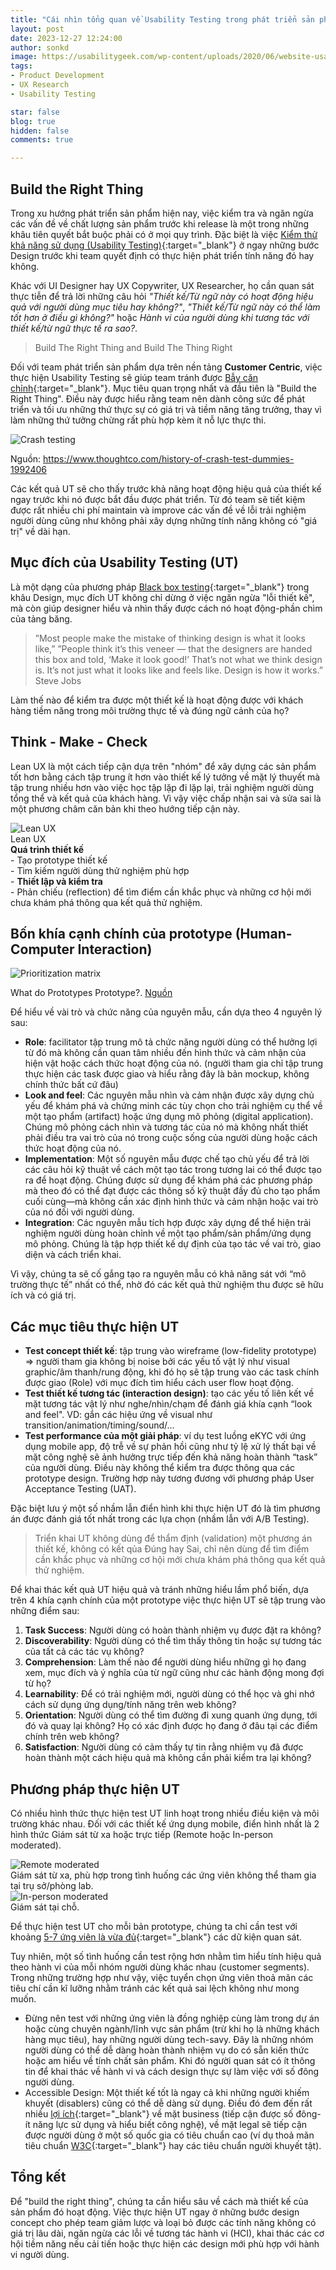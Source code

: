 ```yaml
---
title: "Cái nhìn tổng quan về Usability Testing trong phát triển sản phẩm"
layout: post
date: 2023-12-27 12:24:00
author: sonkd
image: https://usabilitygeek.com/wp-content/uploads/2020/06/website-usability-testing.width-750.png
tags:
- Product Development
- UX Research
- Usability Testing

star: false
blog: true
hidden: false
comments: true

---
```


## Build the Right Thing

Trong xu hướng phát triển sản phẩm hiện nay, việc kiểm tra và ngăn ngừa các vấn đề về chất lượng sản phẩm trước khi release là một trong những khâu tiên quyết bắt buộc phải có ở mọi quy trình. Đặc biệt là việc [Kiểm thử khả năng sử dụng (Usability Testing)](https://www.nngroup.com/articles/usability-testing-101/){:target="_blank"} ở ngay những bước Design trước khi team quyết định có thực hiện phát triển tính năng đó hay không.

Khác với UI Designer hay UX Copywriter, UX Researcher, họ cần quan sát thực tiễn để trả lời những câu hỏi *"Thiết kế/Từ ngữ này có hoạt động hiệu quả với người dùng mục tiêu hay không?"*, *"Thiết kế/Từ ngữ này có thể làm tốt hơn ở điều gì không?"* hoặc *Hành vi của người dùng khi tương tác với thiết kế/từ ngữ thực tế ra sao?*.

> Build The Right Thing and Build The Thing Right

Đối với team phát triển sản phẩm dựa trên nền tảng **Customer Centric**, việc thực hiện Usability Testing sẽ giúp team tránh được [Bẫy căn chỉnh](https://sloanreview.mit.edu/article/avoiding-the-alignment-trap-in-it/){:target="_blank"}. Mục tiêu quan trọng nhất và đầu tiên là "Build the Right Thing". Điều này được hiểu rằng team nên dành công sức để phát triển và tối ưu những thứ thực sự có giá trị và tiềm năng tăng trưởng, thay vì làm những thứ tưởng chừng rất phù hợp kèm ít nỗ lực thực thi.

![Crash testing](https://www.thoughtco.com/thmb/zUrqtdatkRyw40uwI6ORHVw5lIs=/1500x0/filters:no_upscale():max_bytes(150000):strip_icc():format(webp)/GettyImages-104574305-5b5b7e6cc9e77c0050acfb52.jpg)
<figcaption class="caption">Nguồn: <a href="https://www.thoughtco.com/history-of-crash-test-dummies-1992406">https://www.thoughtco.com/history-of-crash-test-dummies-1992406</a></figcaption>

Các kết quả UT sẽ cho thấy trước khả năng hoạt động hiệu quả của thiết kế ngay trước khi nó được bắt đầu được phát triển. Từ đó team sẽ tiết kiệm được rất nhiều chi phí maintain và improve các vấn đề về lỗi trải nghiệm người dùng cũng như không phải xây dựng những tính năng không có "giá trị" về dài hạn.

## Mục đích của Usability Testing (UT)

Là một dạng của phương pháp [Black box testing](https://en.wikipedia.org/wiki/Black-box_testing){:target="_blank"} trong khâu Design, mục đích UT không chỉ dừng ở việc ngăn ngừa "lỗi thiết kế", mà còn giúp designer hiểu và nhìn thấy được cách nó hoạt động-phần chìm của tảng băng.

> ”Most people make the mistake of thinking design is what it looks like,” ”People think it’s this veneer — that the designers are handed this box and told, ‘Make it look good!’ That’s not what we think design is. It’s not just what it looks like and feels like. Design is how it works.”
Steve Jobs

Làm thế nào để kiểm tra được một thiết kế là hoạt động được với khách hàng tiềm năng trong môi trường thực tế và đúng ngữ cảnh của họ?

## Think - Make - Check

Lean UX là một cách tiếp cận dựa trên "nhóm" để xây dựng các sản phẩm tốt hơn bằng cách tập trung ít hơn vào thiết kế lý tưởng về mặt lý thuyết mà tập trung nhiều hơn vào việc học tập lặp đi lặp lại, trải nghiệm người dùng tổng thể và kết quả của khách hàng. Vì vậy việc chấp nhận sai và sửa sai là một phương châm căn bản khi theo hướng tiếp cận này.

<div class="side-by-side">
    <div class="toleft">
        <img class="image" src="https://www.hotjar.com/_next/image/?url=https%3A%2F%2Fimages.ctfassets.net%2Flh3zuq09vnm2%2FNaCA0Jd5EtPxApQ6XI6Tb%2Fc44579a8e9c01a70a4317a34bb44d10e%2FCopy20of200120Featured20image.width-1500.jpg&w=946&q=75" alt="Lean UX">
        <figcaption class="caption">Lean UX</figcaption>
    </div>
    <div class="toright">
        <b>Quá trình thiết kế</b><br>
        - Tạo prototype thiết kế<br>
        - Tìm kiếm người dùng thử nghiệm phù hợp<br>
        - <b>Thiết lập và kiểm tra</b><br>
        - Phản chiếu (reflection) để tìm điểm cần khắc phục và những cơ hội mới chưa khám phá thông qua kết quả thử nghiệm.
    </div>
</div>

## Bốn khía cạnh chính của prototype (Human-Computer Interaction)
![Prioritization matrix](/assets/img/blog/4-principles-of-prototype.png)
 <figcaption class="caption">What do Prototypes Prototype?. <a href="https://hci.stanford.edu/courses/cs294h/2006/readings/houde-prototypes-97.pdf" target="_blank">Nguồn</a></figcaption>

Để hiểu về vài trò và chức năng của nguyên mẫu, cần dựa theo 4 nguyên lý sau:
- **Role**: facilitator tập trung mô tả chức năng người dùng có thể hưởng lợi từ đó mà không cần quan tâm nhiều đến hình thức và cảm nhận của hiện vật hoặc cách thức hoạt động của nó. (người tham gia chỉ tập trung thực hiện các task được giao và hiểu rằng đây là bản mockup, không chính thức bất cứ đâu)
- **Look and feel**: Các nguyên mẫu nhìn và cảm nhận được xây dựng chủ yếu để khám phá và chứng minh các tùy chọn cho trải nghiệm cụ thể về một tạo phẩm (artifact) hoặc ứng dụng mô phỏng (digital application). Chúng mô phỏng cách nhìn và tương tác của nó mà không nhất thiết phải điều tra vai trò của nó trong cuộc sống của người dùng hoặc cách thức hoạt động của nó.
- **Implementation**: Một số nguyên mẫu được chế tạo chủ yếu để trả lời các câu hỏi kỹ thuật về cách một tạo tác trong tương lai có thể được tạo ra để hoạt động. Chúng được sử dụng để khám phá các phương pháp mà theo đó có thể đạt được các thông số kỹ thuật đầy đủ cho tạo phẩm cuối cùng—mà không cần xác định hình thức và cảm nhận hoặc vai trò của nó đối với người dùng.
- **Integration**: Các nguyên mẫu tích hợp được xây dựng để thể hiện trải nghiệm người dùng hoàn chỉnh về một tạo phẩm/sản phẩm/ứng dụng mô phỏng. Chúng là tập hợp thiết kế dự định của tạo tác về vai trò, giao diện và cách triển khai.

Vì vậy, chúng ta sẽ cố gắng tạo ra nguyên mẫu có khả năng sát với “mô trường thực tế” nhất có thể, nhờ đó các kết quả thử nghiệm thu được sẽ hữu ích và có giá trị.

## Các mục tiêu thực hiện UT
- **Test concept thiết kế**: tập trung vào wireframe (low-fidelity prototype) => người tham gia không bị noise bởi các yếu tố vật lý như visual graphic/âm thanh/rung động, khi đó họ sẽ tập trung vào các task chính được giao (Role) với mục đích tìm hiểu cách user flow hoạt động.
- **Test thiết kế tương tác (interaction design)**: tạo các yếu tố liên kết về mặt tương tác vật lý như nghe/nhìn/chạm để đánh giá khía cạnh “look and feel". VD: gắn các hiệu ứng về visual như transition/animation/timing/sound/...
- **Test performance của một giải pháp**: ví dụ test luồng eKYC với ứng dụng mobile app, độ trễ về sự phản hồi cũng như tỷ lệ xử lý thất bại về mặt công nghệ sẽ ảnh hưởng trực tiếp đến khả năng hoàn thành “task” của người dùng. Điều này không thể kiểm tra được thông qua các prototype design. Trường hợp này tương đương với phương pháp User Acceptance Testing (UAT).

Đặc biệt lưu ý một số nhầm lẫn điển hình khi thực hiện UT đó là tìm phương án được đánh giá tốt nhất trong các lựa chọn (nhầm lẫn với A/B Testing).

> Triển khai UT không dùng để thẩm định (validation) một phương án thiết kế, không có kết qủa Đúng hay Sai, chỉ nên dùng để tìm điểm cần khắc phục và những cơ hội mới chưa khám phá thông qua kết quả thử nghiệm.

Để khai thác kết quả UT hiệu quả và tránh những hiểu lầm phổ biến, dựa trên 4 khía cạnh chính của một prototype việc thực hiện UT sẽ tập trung vào những điểm sau:
1. **Task Success**: Người dùng có hoàn thành nhiệm vụ được đặt ra không?
2. **Discoverability**: Người dùng có thể tìm thấy thông tin hoặc sự tương tác của tất cả các tác vụ không?
3. **Comprehension**: Làm thế nào để người dùng hiểu những gì họ đang xem, mục đích và ý nghĩa của từ ngữ cũng như các hành động mong đợi từ họ?
4. **Learnability**: Để có trải nghiệm mới, người dùng có thể học và ghi nhớ cách sử dụng ứng dụng/tính năng trên web không?
5. **Orientation**: Người dùng có thể tìm đường đi xung quanh ứng dụng, tới đó và quay lại không? Họ có xác định được họ đang ở đâu tại các điểm chính trên web không?
6. **Satisfaction**: Người dùng có cảm thấy tự tin rằng nhiệm vụ đã được hoàn thành một cách hiệu quả mà không cần phải kiểm tra lại không?

## Phương pháp thực hiện UT

Có nhiều hình thức thực hiện test UT linh hoạt trong nhiều điều kiện và môi trường khác nhau. Đối với các thiết kế ứng dụng mobile, điển hình nhất là 2 hình thức Giám sát từ xa hoặc trực tiếp (Remote hoặc In-person moderated).

<div class="side-by-side">
    <div class="toleft">
        <img class="image" src="/assets/img/photo_wall/unmoderated.jpg" alt="Remote moderated">
        <figcaption class="caption">Giám sát từ xa, phù hợp trong tình huống các ứng viên không thể tham gia tại trụ sở/phòng lab.</figcaption>
    </div>
    <div class="toright">
        <img class="image" src="/assets/img/blog/in-person-moderated.jpeg" alt="In-person moderated">
        <figcaption class="caption">Giám sát tại chỗ.</figcaption>
    </div>
</div>

Để thực hiện test UT cho mỗi bản prototype, chúng ta chỉ cần test với khoảng [5-7 ứng viên là vừa đủ](https://www.nngroup.com/articles/why-you-only-need-to-test-with-5-users/){:target="_blank"} các dữ kiện quan sát.

Tuy nhiên, một số tình huống cần test rộng hơn nhằm tìm hiểu tính hiệu quả theo hành vi của mỗi nhóm người dùng khác nhau (customer segments). Trong những trường hợp như vậy, việc tuyển chọn ứng viên thoả mãn các tiêu chí cần kĩ lưỡng nhằm tránh các kết quả sai lệch không như mong muốn.

- Đừng nên test với những ứng viên là đồng nghiệp cùng làm trong dự án hoặc cùng chuyên ngành/lĩnh vực sản phẩm (trừ khi họ là những khách hàng mục tiêu), hay những người dùng tech-savy. Đây là những nhóm người dùng có thể dễ dàng hoàn thành nhiệm vụ do có sẵn kiến thức hoặc am hiểu về tính chất sản phẩm. Khi đó người quan sát có ít thông tin để khai thác về hành vi và cách design thực sự làm việc với số đông người dùng.
- Accessible Design: Một thiết kế tốt là ngay cả khi những người khiếm khuyết (disablers) cũng có thể dễ dàng sử dụng. Điều đó đem đến rất nhiều [lợi ích](https://www.interaction-design.org/literature/article/3-reasons-why-accessible-design-is-good-for-all){:target="_blank"} về mặt business (tiếp cận được số đông-ít năng lực sử dụng và hiểu biết công nghệ), về mặt legal sẽ tiếp cận được người dùng ở một số quốc gia có tiêu chuẩn cao (ví dụ thoả mãn tiêu chuẩn [W3C](https://www.w3.org/standards/about/){:target="_blank"} hay các tiêu chuẩn người khuyết tật).

## Tổng kết

Để "build the right thing", chúng ta cần hiểu sâu về cách mà thiết kế của sản phẩm đó hoạt động. Việc thực hiện UT ngay ở những bước design concept cho phép team giảm lược và loại bỏ được các tính năng không có giá trị lâu dài, ngăn ngừa các lỗi về tương tác hành vi (HCI), khai thác các cơ hội tiềm năng nếu cải tiến hoặc thực hiện các design mới phù hợp với hành vi người dùng.